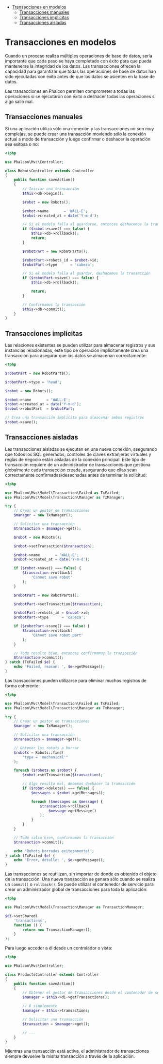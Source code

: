 <div class='article-menu'>
  <ul>
    <li>
      <a href="#overview">Transacciones en modelos</a> <ul>
        <li>
          <a href="#manual">Transacciones manuales</a>
        </li>
        <li>
          <a href="#implicit">Transacciones implícitas</a>
        </li>
        <li>
          <a href="#isolated">Transacciones aisladas</a>
        </li>
      </ul>
    </li>
  </ul>
</div>

<a name='overview'></a>

# Transacciones en modelos

Cuando un proceso realiza múltiples operaciones de base de datos, sería importante que cada paso se haya completado con éxito para que pueda mantenerse la integridad de los datos. Las transacciones ofrecen la capacidad para garantizar que todas las operaciones de base de datos han sido ejecutadas con éxito antes de que los datos se asienten en la base de datos.

Las transacciones en Phalcon permiten comprometer a todas las operaciones si se ejecutaron con éxito o deshacer todas las operaciones si algo salió mal.

<a name='manual'></a>

## Transacciones manuales

Si una aplicación utiliza sólo una conexión y las transacciones no son muy complejas, se puede crear una transacción moviendo sólo la conexión actual a modo de transacción y luego confirmar o deshacer la operación sea exitosa o no:

```php
<?php

use Phalcon\Mvc\Controller;

class RobotsController extends Controller
{
    public function saveAction()
    {
        // Iniciar una transacción
        $this->db->begin();

        $robot = new Robots();

        $robot->name       = 'WALL-E';
        $robot->created_at = date('Y-m-d');

        // Si el modelo falla al guardarse, entonces deshacemos la transacción
        if ($robot->save() === false) {
            $this->db->rollback();
            return;
        }

        $robotPart = new RobotParts();

        $robotPart->robots_id = $robot->id;
        $robotPart->type      = 'cabeza';

        // Si el modelo falla al guardar, deshacemos la transacción
        if ($robotPart->save() === false) {
            $this->db->rollback();

            return;
        }

        // Confirmamos la transacción
        $this->db->commit();
    }
}
```

<a name='implicit'></a>

## Transacciones implícitas

Las relaciones existentes se pueden utilizar para almacenar registros y sus instancias relacionadas, este tipo de operación implícitamente crea una transacción para asegurar que los datos se almacenan correctamente:

```php
<?php

$robotPart = new RobotParts();

$robotPart->type = 'head';

$robot = new Robots();

$robot->name       = 'WALL-E';
$robot->created_at = date('Y-m-d');
$robot->robotPart  = $robotPart;

// Crea una transacción implícita para almacenar ambos registros
$robot->save();
```

<a name='isolated'></a>

## Transacciones aisladas

Las transacciones aisladas se ejecutan en una nueva conexión, asegurando que todos los SQL generados, controles de claves extranjeras virtuales y reglas de negocio están aisladas de la conexión principal. Este tipo de transacción requiere de un administrador de transacciones que gestiona globalmente cada transacción creada, asegurando que ellas sean correctamente confirmadas/desechadas antes de terminar la solicitud:

```php
<?php

use Phalcon\Mvc\Model\Transaction\Failed as TxFailed;
use Phalcon\Mvc\Model\Transaction\Manager as TxManager;

try {
    // Crear un gestor de transacciones
    $manager = new TxManager();

    // Solicitar una transacción
    $transaction = $manager->get();

    $robot = new Robots();

    $robot->setTransaction($transaction);

    $robot->name       = 'WALL·E';
    $robot->created_at = date('Y-m-d');

    if ($robot->save() === false) {
        $transaction->rollback(
            'Cannot save robot'
        );
    }

    $robotPart = new RobotParts();

    $robotPart->setTransaction($transaction);

    $robotPart->robots_id = $robot->id;
    $robotPart->type      = 'cabeza';

    if ($robotPart->save() === false) {
        $transaction->rollback(
            'Cannot save robot part'
        );
    }

    // Todo resulto bien, entonces confirmamos la transacción
    $transaction->commit();
} catch (TxFailed $e) {
    echo 'Failed, reason: ', $e->getMessage();
}
```

Las transacciones pueden utilizarse para eliminar muchos registros de forma coherente:

```php
<?php

use Phalcon\Mvc\Model\Transaction\Failed as TxFailed;
use Phalcon\Mvc\Model\Transaction\Manager as TxManager;

try {
    // Crear un gestor de transacciones
    $manager = new TxManager();

    // Solicitar una transacción
    $transaction = $manager->get();

    // Obtener los robots a borrar
    $robots = Robots::find(
        "type = 'mechanical'"
    );

    foreach ($robots as $robot) {
        $robot->setTransaction($transaction);

        // Algo resulto mal, debemos deshacer la transacción
        if ($robot->delete() === false) {
            $messages = $robot->getMessages();

            foreach ($messages as $message) {
                $transaction->rollback(
                    $message->getMessage()
                );
            }
        }
    }

    // Todo salio bien, confirmamos la transacción
    $transaction->commit();

    echo 'Robots borrados exitosamente!';
} catch (TxFailed $e) {
    echo 'Error, detalle: ', $e->getMessage();
}
```

Las transacciones se reutilizan, sin importar de donde es obtenido el objeto de la transacción. Una nueva transacción se genera sólo cuando se realiza un `commit()` o `rollback()`. Se puede utilizar el contenedor de servicio para crear un administrador global de transacciones para toda la aplicación:

```php
<?php

use Phalcon\Mvc\Model\Transaction\Manager as TransactionManager;

$di->setShared(
    'transactions',
    function () {
        return new TransactionManager();
    }
);
```

Para luego acceder a él desde un controlador o vista:

```php
<?php

use Phalcon\Mvc\Controller;

class ProductsController extends Controller
{
    public function saveAction()
    {
        // Obtener el gestor de transacciones desde el contenedor de servicios
        $manager = $this->di->getTransactions();

        // O simplemente
        $manager = $this->transactions;

        // Solicitar una transacción
        $transaction = $manager->get();

        // ...
    }
}
```

Mientras una transacción está activa, el administrador de transacciones siempre devuelve la misma transacción a través de la aplicación.